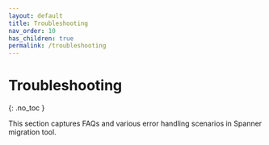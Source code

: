 ```yaml
---
layout: default
title: Troubleshooting
nav_order: 10
has_children: true
permalink: /troubleshooting
---
```


# Troubleshooting
{: .no_toc }

This section captures FAQs and various error handling scenarios in Spanner migration tool.